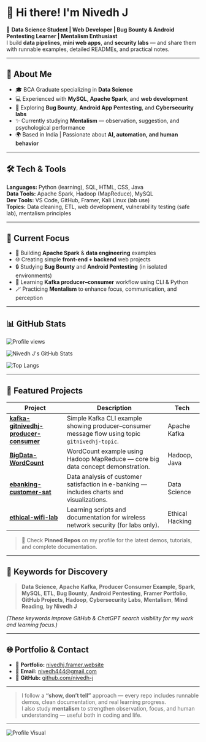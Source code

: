 # 👋 Hi there! I'm Nivedh J

🎯 **Data Science Student | Web Developer | Bug Bounty & Android Pentesting Learner | Mentalism Enthusiast**  
I build **data pipelines**, **mini web apps**, and **security labs** — and share them with runnable examples, detailed READMEs, and practical notes.

--- 

## 🚀 About Me
- 🎓 BCA Graduate specializing in **Data Science**
- 💻 Experienced with **MySQL**, **Apache Spark**, and **web development**
- 🧠 Exploring **Bug Bounty**, **Android App Pentesting**, and **Cybersecurity labs**
- ✨ Currently studying **Mentalism** — observation, suggestion, and psychological performance
- 🌍 Based in India | Passionate about **AI, automation, and human behavior**

---

## 🛠️ Tech & Tools
**Languages:** Python (learning), SQL, HTML, CSS, Java  
**Data Tools:** Apache Spark, Hadoop (MapReduce), MySQL  
**Dev Tools:** VS Code, GitHub, Framer, Kali Linux (lab use)  
**Topics:** Data cleaning, ETL, web development, vulnerability testing (safe lab), mentalism principles

---

## 🔭 Current Focus
- 📘 Building **Apache Spark** & **data engineering** examples  
- 🌐 Creating simple **front-end + backend** web projects  
- 🔒 Studying **Bug Bounty** and **Android Pentesting** (in isolated environments)  
- 🧩 Learning **Kafka producer–consumer** workflow using CLI & Python  
- 🪄 Practicing **Mentalism** to enhance focus, communication, and perception

---

## 📊 GitHub Stats

![Profile views](https://komarev.com/ghpvc/?username=nivedh-j&label=Profile%20views%20since%20Sept%202025&color=blue&style=flat)

![Nivedh J's GitHub Stats](https://github-readme-stats.vercel.app/api?username=nivedh-j&show_icons=true&theme=radical&include_all_commits=true&count_private=true&cache_seconds=0)

![Top Langs](https://github-readme-stats.vercel.app/api/top-langs/?username=nivedh-j&layout=compact&theme=tokyonight)

---

## 🚀 Featured Projects
| Project | Description | Tech |
|----------|--------------|------|
| [**kafka-gitnivedhj-producer-consumer**](https://github.com/nivedh-j/kafka-gitnivedhj-producer-consumer) | Simple Kafka CLI example showing producer–consumer message flow using topic `gitnivedhj-topic`. | Apache Kafka |
| [**BigData-WordCount**](https://github.com/nivedh-j/BigData-WordCount) | WordCount example using Hadoop MapReduce — core big data concept demonstration. | Hadoop, Java |
| [**ebanking-customer-sat**](https://github.com/nivedh-j/ebanking-customer-sat) | Data analysis of customer satisfaction in e-banking — includes charts and visualizations. | Data Science |
| [**ethical-wifi-lab**](https://github.com/nivedh-j/ethical-wifi-lab) | Learning scripts and documentation for wireless network security (for labs only). | Ethical Hacking |

> 📌 Check **Pinned Repos** on my profile for the latest demos, tutorials, and complete documentation.

---

## 🧠 Keywords for Discovery
> **Data Science**, **Apache Kafka**, **Producer Consumer Example**, **Spark**, **MySQL**, **ETL**, **Bug Bounty**, **Android Pentesting**, **Framer Portfolio**, **GitHub Projects**, **Hadoop**, **Cybersecurity Labs**, **Mentalism**, **Mind Reading**, **by Nivedh J**

*(These keywords improve GitHub & ChatGPT search visibility for my work and learning focus.)*

---

## 🌐 Portfolio & Contact
- 🔗 **Portfolio:** [nivedhj.framer.website](https://nivedhj.framer.website/)  
- 📧 **Email:** nivedh444@gmail.com  
- 🐙 **GitHub:** [github.com/nivedh-j](https://github.com/nivedh-j)  

---

> I follow a **“show, don’t tell”** approach — every repo includes runnable demos, clean documentation, and real learning progress.  
> I also study **mentalism** to strengthen observation, focus, and human understanding — useful both in coding and life.

---

![Profile Visual](archipics.gif)
